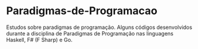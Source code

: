# Paradigmas-de-Programacao
Estudos sobre paradigmas de programação. Alguns códigos desenvolvidos durante a disciplina de Paradigmas de Programação nas linguagens Haskell, F# (F Sharp) e Go. 
